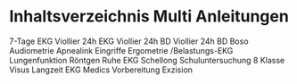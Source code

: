 # Inhaltsverzeichnis Multi Anleitungen 

7-Tage EKG Viollier
24h EKG Viollier
24h BD Viollier
24h BD Boso
Audiometrie
Apnealink
Eingriffe
Ergometrie /Belastungs-EKG
Lungenfunktion
Röntgen
Ruhe EKG
Schellong
Schuluntersuchung 8 Klasse
Visus
Langzeit EKG Medics
Vorbereitung Exzision